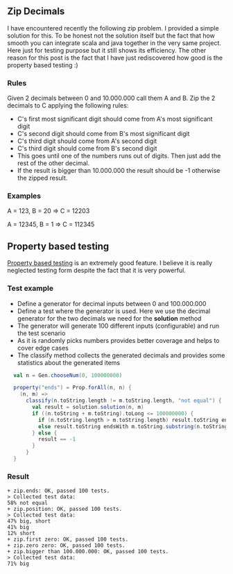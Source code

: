 ## Zip Decimals ##
I have encountered recently the following zip problem. I provided a simple solution for this. To be honest not the solution itself but the fact that how smooth you can integrate scala and java together in the very same project. Here just for testing purpose but it still shows its efficiency. The other reason for this post is the fact that I have just rediscovered how good is the property based testing :)

### Rules ###
Given 2 decimals between 0 and 10.000.000 call them A and B. Zip the 2 decimals to C applying the following rules:
- C's first most significant digit should come from A's most significant digit
- C's second digit should come from B's most significant digit
- C's third digit should come from A's second digit
- C's third digit should come from B's second digit
- This goes until one of the numbers runs out of digits. Then just add the rest of the other decimal.
- If the result is bigger than 10.000.000 the result should be -1 otherwise the zipped result.

### Examples ###
A = 123, B = 20 => C = 12203

A = 12345, B = 1 => C = 112345

## Property based testing ##
[Property based testing](https://github.com/rickynils/scalacheck/wiki/User-Guide) is an extremely good feature. I believe it is really neglected testing form despite the fact that it is very powerful.

### Test example ###
- Define a generator for decimal inputs between 0 and 100.000.000
- Define a test where the generator is used. Here we use the decimal generator for the two decimals we need for the **solution** method
- The generator will generate 100 different inputs (configurable) and run the test scenario
- As it is randomly picks numbers provides better coverage and helps to cover edge cases
- The classify method collects the generated decimals and provides some statistics about the generated items

```scala
  val n = Gen.chooseNum(0, 100000000)

  property("ends") = Prop.forAll(n, n) {
    (n, m) =>
      classify(n.toString.length != m.toString.length, "not equal") {
        val result = solution.solution(n, m)
        if ((n.toString + m.toString).toLong <= 100000000) {
          if (n.toString.length > m.toString.length) result.toString endsWith n.toString.substring(m.toString.length)
          else result.toString endsWith m.toString.substring(n.toString.length)
        } else {
          result == -1
        }
      }
  }
```

### Result ###
```
+ zip.ends: OK, passed 100 tests.
> Collected test data:
58% not equal
+ zip.position: OK, passed 100 tests.
> Collected test data:
47% big, short
41% big
12% short
+ zip.first zero: OK, passed 100 tests.
+ zip.zero zero: OK, passed 100 tests.
+ zip.bigger than 100.000.000: OK, passed 100 tests.
> Collected test data:
71% big
```

